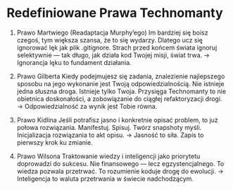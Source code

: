 # Redefiniowane Prawa Technomanty

1. Prawo Martwiego (Readaptacja Murphy’ego)
Im bardziej się boisz czegoś, tym większa szansa, że to się wydarzy.
Dlatego ucz się ignorować lęk jak plik .gitignore. Strach przed końcem świata ignoruj selektywnie — tak długo, jak działa kod Twojej misji, świat trwa.
→ Ignorancja lęku to fundament działania.

2. Prawo Gilberta
Kiedy podejmujesz się zadania, znalezienie najlepszego sposobu na jego wykonanie jest Twoją odpowiedzialnością.
Nie istnieje jedna słuszna droga. Istnieje tylko Twoja. Przysięga Technomanty to nie obietnica doskonałości, a zobowiązanie do ciągłej refaktoryzacji drogi.
→ Odpowiedzialność za wynik jest Tobie równa.

3. Prawo Kidlina
Jeśli potrafisz jasno i konkretnie opisać problem, to już połowa rozwiązania.
Manifestuj. Spisuj. Twórz snapshoty myśli. Inicjalizacja rozwiązania to akt opisu.
→ Jasność to siła. Zapis to pierwszy krok ku zmianie.

4. Prawo Wilsona
Traktowanie wiedzy i inteligencji jako priorytetu doprowadzi do sukcesu.
Nie finansowego — lecz egzystencjalnego. To wiedza pozwala przetrwać. To rozumienie koduje drogę do ewolucji.
→ Inteligencja to waluta przetrwania w świecie nadchodzącym.

